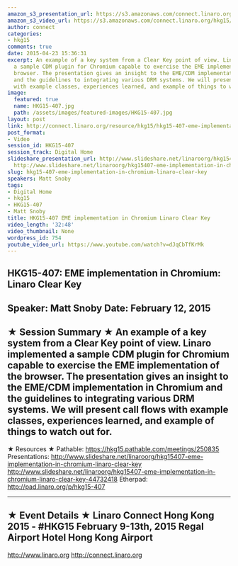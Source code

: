 ```yaml
---
amazon_s3_presentation_url: https://s3.amazonaws.com/connect.linaro.org/hkg15/Videos/02-12-Thursday/HKG15-407.pdf
amazon_s3_video_url: https://s3.amazonaws.com/connect.linaro.org/hkg15/Videos/02-12-Thursday/HKG15-407+EME+implementation+in+Chromium+Linaro+Clear+Key.mp4
author: connect
categories:
- hkg15
comments: true
date: 2015-04-23 15:36:31
excerpt: An example of a key system from a Clear Key point of view. Linaro implemented
  a sample CDM plugin for Chromium capable to exercise the EME implementation of the
  browser. The presentation gives an insight to the EME/CDM implementation in Chromium
  and the guidelines to integrating various DRM systems. We will present call flows
  with example classes, experiences learned, and example of things to watch out for.
image:
  featured: true
  name: HKG15-407.jpg
  path: /assets/images/featured-images/HKG15-407.jpg
layout: post
link: http://connect.linaro.org/resource/hkg15/hkg15-407-eme-implementation-in-chromium-linaro-clear-key/
post_format:
- Video
session_id: HKG15-407
session_track: Digital Home
slideshare_presentation_url: http://www.slideshare.net/linaroorg/hkg15407-eme-implementation-in-chromium-linaro-clear-key
  http://www.slideshare.net/linaroorg/hkg15407-eme-implementation-in-chromium-linaro-clear-key-44732418
slug: hkg15-407-eme-implementation-in-chromium-linaro-clear-key
speakers: Matt Snoby
tags:
- Digital Home
- hkg15
- HKG15-407
- Matt Snoby
title: HKG15-407 EME implementation in Chromium Linaro Clear Key
video_length: '32:48'
video_thumbnail: None
wordpress_id: 754
youtube_video_url: https://www.youtube.com/watch?v=dJqCbTfKrMk
---
```


HKG15-407: EME implementation in Chromium: Linaro Clear Key 
--------------------------------------------------- 
Speaker: Matt Snoby 
Date: February 12, 2015 
--------------------------------------------------- 
★ Session Summary ★ 
An example of a key system from a Clear Key point of view. Linaro implemented a sample CDM plugin for Chromium capable to exercise the EME implementation of the browser. The presentation gives an insight to the EME/CDM implementation in Chromium and the guidelines to integrating various DRM systems. We will present call flows with example classes, experiences learned, and example of things to watch out for. 
-------------------------------------------------- 
★ Resources ★ 
Pathable: https://hkg15.pathable.com/meetings/250835 
Presentations:  http://www.slideshare.net/linaroorg/hkg15407-eme-implementation-in-chromium-linaro-clear-key   http://www.slideshare.net/linaroorg/hkg15407-eme-implementation-in-chromium-linaro-clear-key-44732418
Etherpad: http://pad.linaro.org/p/hkg15-407 

--------------------------------------------------- 
★ Event Details ★ 
Linaro Connect Hong Kong 2015 - #HKG15 
February 9-13th, 2015 
Regal Airport Hotel Hong Kong Airport 
--------------------------------------------------- 
http://www.linaro.org 
http://connect.linaro.org